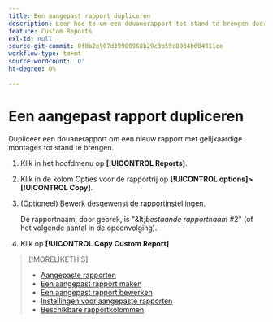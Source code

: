 ```yaml
---
title: Een aangepast rapport dupliceren
description: Leer hoe te om een douanerapport tot stand te brengen door een bestaand rapport te dupliceren.
feature: Custom Reports
exl-id: null
source-git-commit: 0f0a2e907d39900968b29c3b59c8034b604911ce
workflow-type: tm+mt
source-wordcount: '0'
ht-degree: 0%

---
```



# Een aangepast rapport dupliceren

Dupliceer een douanerapport om een nieuw rapport met gelijkaardige montages tot stand te brengen.

1. Klik in het hoofdmenu op **[!UICONTROL Reports]**.
1. Klik in de kolom Opties voor de rapportrij op **[!UICONTROL options]>[!UICONTROL Copy]**.
1. (Optioneel) Bewerk desgewenst de [rapportinstellingen](/help/dsp/reports/report-settings.md).

   De rapportnaam, door gebrek, is &quot;\&lt;*bestaande rapportnaam* \#2&quot; (of het volgende aantal in de opeenvolging).

1. Klik op **[!UICONTROL Copy Custom Report]**

>[!MORELIKETHIS]
>
>* [Aangepaste rapporten](/help/dsp/reports/report-about.md)
>* [Een aangepast rapport maken](/help/dsp/reports/report-create.md)
>* [Een aangepast rapport bewerken](/help/dsp/reports/report-edit.md)
>* [Instellingen voor aangepaste rapporten](/help/dsp/reports/report-settings.md)
>* [Beschikbare rapportkolommen](/help/dsp/reports/report-columns.md)

